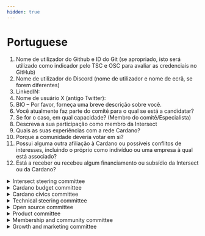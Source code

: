 ```yaml
---
hidden: true
---
```


# Portuguese

1. Nome de utilizador do Github e ID do Git (se apropriado, isto será utilizado como indicador pelo TSC e OSC para avaliar as credenciais no GitHub)
2. Nome de utilizador do Discord (nome de utilizador e nome de ecrã, se forem diferentes)
3. LinkedIN:
4. Nome de usuário X (antigo Twitter):
5. BIO – Por favor, forneça uma breve descrição sobre você.
6. Você atualmente faz parte do comité para o qual se está a candidatar?
7. Se for o caso, em qual capacidade? (Membro do comitê/Especialista)
8. Descreva a sua participação como membro da Intersect
9. Quais as suas experiências com a rede Cardano?
10. Porque a comunidade deveria votar em si?
11. Possui alguma outra afiliação à Cardano ou possíveis conflitos de interesses, incluindo o próprio como indivíduo ou uma empresa à qual está associado?
12. Está a receber ou recebeu algum financiamento ou subsídio da Intersect ou da Cardano?

<details>

<summary>Intersect steering committee </summary>

1. Como propõe melhorar a atual estrutura de incorporação do feedback da comunidade no processo de tomada de decisão da Intersect?
2. Que competências ou experiências específicas acreditas possuir que seriam mais valiosas para o ISC, e como as aproveitaria para contribuir para os seus objetivos?
3. Como membro eleito, representaria a comunidade Cardano no ISC. Como garantiria uma comunicação consistente e eficaz entre o(s) comité(s) e a comunidade, e como recolheria e incorporaria o feedback da comunidade na tomada de decisões do comité?

</details>

<details>

<summary>Cardano budget committee</summary>

1. Poderia descrever uma experiência passada que ilustre a sua compreensão dos princípios financeiros e da gestão orçamental, incluindo a forma como monitorou o desempenho orçamental e fez os ajustes necessários?
2. Anteriormente, como alinhou as prioridades orçamentais com os objetivos mais amplos de uma organização e quais métodos utilizou para garantir precisão e transparência nos registos e projeções financeiras?
3. Qual é a sua abordagem para colaborar com diversas partes interessadas — como equipas financeiras e chefes de departamento — para identificar oportunidades de poupança de custos, gerir riscos financeiros e manter a responsabilização?

</details>

<details>

<summary>Cardano civics committee</summary>

1. Qual é a sua visão sobre como melhorar o modelo de governança da Cardano e em que sugere que nos concentremos primeiro? Seja breve.
2. Como contribuiu para a transformação da governação em Cardano e porque é que isso faz de si uma boa opção para o Comité Cívico? Seja breve
3. Quais estratégias implementaria para envolver e educar a mais ampla comunidade Cardano sobre os processos de governança?

</details>

<details>

<summary>Technical steering committee</summary>

1. Descreva a sua experiência no desenvolvimento e implementação da Core Cardando Blockchain Technology? (Ou qualquer outra blockchain, se aplicável) (Por exemplo...)
2. Descreva a sua experiência na redação ou avaliação de propostas complexas de blockchain? (Por exemplo, artigos de investigação, resumos de projetos, chamadas a concurso, avaliação de concursos)
3. Descreva qualquer outra experiência relevante que tenha relacionada com outras rDescreva qualquer outra experiência pessoal relevante que seja relacionada com outras responsabilidades do TSC? (Por exemplo, Tendering, Quality Assurance, Gestão de Programas, Comunicações Técnicas)

</details>

<details>

<summary>Open source committee</summary>

1. Qual é a sua experiência e envolvimento com projetos de código aberto?
2. Qual é a sua experiência de envolvimento com comunidades abertas?
3. Qual é a sua experiência com a gestão de orçamento/contratos relacionada a projetos?

</details>

<details>

<summary>Product committee</summary>

1. Pode partilhar um exemplo real de como definir e lançar um produto com sucesso?
2. Para a Cardano, como é a adequação do produto ao mercado e como isso pode melhorar a aquisição e retenção de clientes, bem como o posicionamento global no mercado?
3. Como priorizaria os projetos ou recursos da Cardano para maximizar o impacto?

</details>

<details>

<summary>Membership and community committee</summary>

1. Fale-nos dos recursos que possui para contribuir para as atividades do comité: por exemplo: quantas horas por semana pode dedicar? Com que frequência pode participar nos canais de comunicação designados pelo comité?
2. Quais são as principais iniciativas do MCC que mais o entusiasmam ou com as quais mais está disposto a contribuir?
3. Pode partilhar as suas ideias sobre transparência e responsabilidade em relação ao seu trabalho na MCC e ao trabalho da MCC como um todo? - Como comunica à comunidade o que está a fazer dentro do MCC e pretende manter as discussões dentro do MCC o mais públicas possível?

</details>

<details>

<summary>Growth and marketing committee</summary>

1. Pode descrever a sua experiência em marketing tanto no mundo Web3 como no mundo Web2, incluindo o número de anos em que trabalhou em cada um? Forneça exemplos de campanhas de crescimento de marketing que implementou ou elaborou estratégias no passado, incluindo links para o trabalho, se possível.
2. Na sua opinião, quais são os principais desafios que a Cardano enfrenta nos seus esforços de crescimento hoje e como se propõe abordá-los como membro do comité de marketing?
3. Descreva uma campanha/atividade de marketing bem-sucedida que tenha liderado ou contribuído num contexto relacionado com o marketing tecnológico. Que estratégias implementou e quais foram os resultados mensuráveis?

</details>
